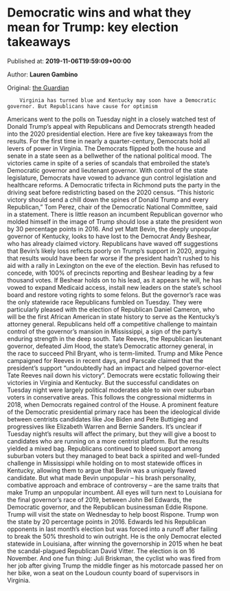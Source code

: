 
# Democratic wins and what they mean for Trump: key election takeaways

Published at: **2019-11-06T19:59:09+00:00**

Author: **Lauren Gambino**

Original: [the Guardian](https://www.theguardian.com/us-news/2019/nov/06/democrats-kentucky-virginia-election)


        Virginia has turned blue and Kentucky may soon have a Democratic governor. But Republicans have cause for optimism
      
Americans went to the polls on Tuesday night in a closely watched test of Donald Trump’s appeal with Republicans and Democrats strength headed into the 2020 presidential election.
Here are five key takeaways from the results.
For the first time in nearly a quarter-century, Democrats hold all levers of power in Virginia. The Democrats flipped both the house and senate in a state seen as a bellwether of the national political mood. The victories came in spite of a series of scandals that embroiled the state’s Democratic governor and lieutenant governor. With control of the state legislature, Democrats have vowed to advance gun control legislation and healthcare reforms. A Democratic trifecta in Richmond puts the party in the driving seat before redistricting based on the 2020 census.
“This historic victory should send a chill down the spines of Donald Trump and every Republican,” Tom Perez, chair of the Democratic National Committee, said in a statement.
There is little reason an incumbent Republican governor who molded himself in the image of Trump should lose a state the president won by 30 percentage points in 2016. And yet Matt Bevin, the deeply unpopular governor of Kentucky, looks to have lost to the Democrat Andy Beshear, who has already claimed victory.
Republicans have waved off suggestions that Bevin’s likely loss reflects poorly on Trump’s support in 2020, arguing that results would have been far worse if the president hadn’t rushed to his aid with a rally in Lexington on the eve of the election. Bevin has refused to concede, with 100% of precincts reporting and Beshear leading by a few thousand votes.
If Beshear holds on to his lead, as it appears he will, he has vowed to expand Medicaid access, install new leaders on the state’s school board and restore voting rights to some felons.
But the governor’s race was the only statewide race Republicans fumbled on Tuesday. They were particularly pleased with the election of Republican Daniel Cameron, who will be the first African American in state history to serve as the Kentucky’s attorney general.
Republicans held off a competitive challenge to maintain control of the governor’s mansion in Mississippi, a sign of the party’s enduring strength in the deep south. Tate Reeves, the Republican lieutenant governor, defeated Jim Hood, the state’s Democratic attorney general, in the race to succeed Phil Bryant, who is term-limited.
Trump and Mike Pence campaigned for Reeves in recent days, and Parscale claimed that the president’s support “undoubtedly had an impact and helped governor-elect Tate Reeves nail down his victory”.
Democrats were ecstatic following their victories in Virginia and Kentucky. But the successful candidates on Tuesday night were largely political moderates able to win over suburban voters in conservative areas. This follows the congressional midterms in 2018, when Democrats regained control of the House.
A prominent feature of the Democratic presidential primary race has been the ideological divide between centrists candidates like Joe Biden and Pete Buttigieg and progressives like Elizabeth Warren and Bernie Sanders. It’s unclear if Tuesday night’s results will affect the primary, but they will give a boost to candidates who are running on a more centrist platform.
But the results yielded a mixed bag. Republicans continued to bleed support among suburban voters but they managed to beat back a spirited and well-funded challenge in Mississippi while holding on to most statewide offices in Kentucky, allowing them to argue that Bevin was a uniquely flawed candidate.
But what made Bevin unpopular – his brash personality, combative approach and embrace of controversy – are the same traits that make Trump an unpopular incumbent.
All eyes will turn next to Louisiana for the final governor’s race of 2019, between John Bel Edwards, the Democratic governor, and the Republican businessman Eddie Rispone. Trump will visit the state on Wednesday to help boost Rispone. Trump won the state by 20 percentage points in 2016.
Edwards led his Republican opponents in last month’s election but was forced into a runoff after failing to break the 50% threshold to win outright. He is the only Democrat elected statewide in Louisiana, after winning the governorship in 2015 when he beat the scandal-plagued Republican David Vitter.
The election is on 16 November.
And one fun thing: Juli Briskman, the cyclist who was fired from her job after giving Trump the middle finger as his motorcade passed her on her bike, won a seat on the Loudoun county board of supervisors in Virginia.
